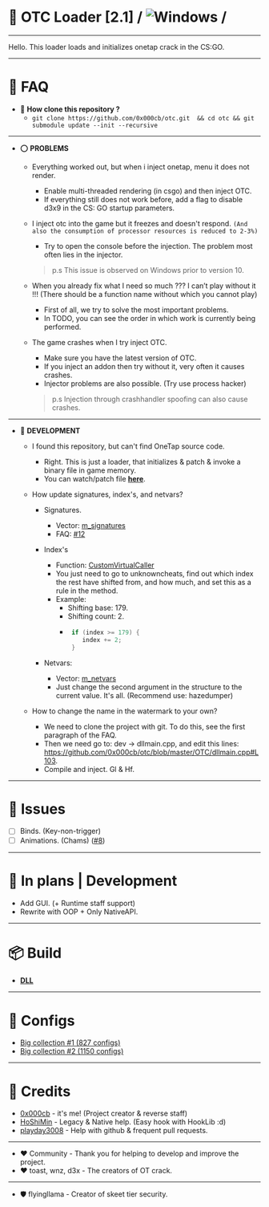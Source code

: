# 🔮 OTC Loader [2.1]  / ![Windows](https://github.com/0x000cb/otc/workflows/Windows/badge.svg?branch=master&event=push) /

----------------------------------------------------

 Hello. This loader loads and initializes onetap crack in the CS:GO.

-----------------------------------------------------

# 📎 FAQ

  * 🔶 **How clone this repository ?**
     * ``` git clone https://github.com/0x000cb/otc.git  && cd otc && git submodule update --init --recursive ```
     
   -----------
  
  * ⭕ **PROBLEMS**

     * Everything worked out, but when i inject onetap, menu it does not render.
        * Enable multi-threaded rendering (in csgo) and then inject OTC. 
        * If everything still does not work before, add a flag to disable d3x9 in the CS: GO startup parameters.

     * I inject otc into the game but it freezes and doesn't respond. ```(And also the consumption of processor resources is reduced to 2-3%)```
       * Try to open the console before the injection. The problem most often lies in the injector.
       > p.s This issue is observed on Windows prior to version 10.

     * When you already fix what I need so much ??? I can’t play without it !!! (There should be a function name without which you cannot play)
        * First of all, we try to solve the most important problems. 
        * In TODO, you can see the order in which work is currently being performed.

     * The game crashes when I try inject OTC.
       * Make sure you have the latest version of OTC. 
       * If you inject an addon then try without it, very often it causes crashes.
       * Injector problems are also possible. (Try use process hacker)
       > p.s Injection through crashhandler spoofing can also cause crashes.

  -----------

  * 📑 **DEVELOPMENT**

     * I found this repository, but can't find OneTap source code.
       * Right. This is just a loader, that initializes & patch & invoke a binary file in game memory. 
       * You can watch/patch file [**here**](https://github.com/0x000cb/otc/blob/master/OTC/cpp/segment/Segment.cpp).

     * How update signatures, index's, and netvars?

       * Signatures.
         * Vector: [m_signatures](https://github.com/0x000cb/otc/blob/master/OTC/headers/frameworks/SegmentFramework.h#L112) 
         * FAQ: [#12](https://github.com/0x000cb/otc/issues/12) 

       * Index's
         * Function: [CustomVirtualCaller](https://github.com/0x000cb/otc/blob/master/OTC/cpp/frameworks/SegmentFramework.cpp#L79)
         * You just need to go to unknowncheats, find out which index the rest have shifted from, and how much, and set this as a rule in the method.
         * Example:
             * Shifting base: 179.
             * Shifting count: 2.
             * ```cpp
                if (index >= 179) {
                   index += 2;
                } 

        * Netvars:
          * Vector: [m_netvars](https://github.com/0x000cb/otc/blob/master/OTC/headers/frameworks/SegmentFramework.h#L106)
          * Just change the second argument in the structure to the current value. It's all. (Recommend use: hazedumper)

      * How to change the name in the watermark to your own?
         * We need to clone the project with git. To do this, see the first paragraph of the FAQ.
         * Then we need go to: dev -> dllmain.cpp, and edit this lines: https://github.com/0x000cb/otc/blob/master/OTC/dllmain.cpp#L103.
         * Compile and inject. Gl & Hf.
-----------------------------------------------------

 # 💊 Issues
 
  - [ ] Binds. (Key-non-trigger)
  - [ ] Animations. (Chams) ([#8](https://github.com/0x000cb/otc/issues/8))
  
-----------------------------------------------------

 # 🔧 In plans | Development
 
  - Add GUI. (+ Runtime staff support)
  - Rewrite with OOP + Only NativeAPI.

-----------------------------------------------------

# 📦 Build

   * [**DLL**](https://github.com/0x000cb/otc/releases/download/master/OTC.dll) 
     
------------------------------------------------------

# 📜 Configs
  * [Big collection #1 (827 configs)](https://yadi.sk/d/KZNcRdMSheLTfw)
  * [Big collection #2 (1150 configs)](https://anonfile.com/z8x6s9tcod/Big_Collection_2_rar)

------------------------------------------------------

# 💠 Credits

  * [0x000cb](https://github.com/0x000cb) - it's me! (Project creator & reverse staff)
  * [HoShiMin](https://github.com/HoShiMin) - Legacy & Native help. (Easy hook with HookLib :d)
  * [playday3008](https://github.com/playday3008) - Help with github & frequent pull requests.

  ------

  *  ♥ Community - Thank you for helping to develop and improve the project.
  *  ♥ toast, wnz, d3x - The creators of OT crack.
  ------

  *  🛡️ flyingllama - Creator of skeet tier security.
